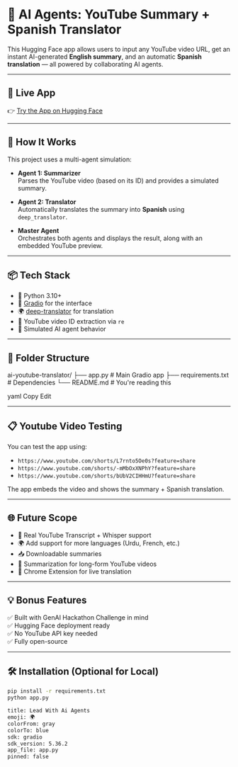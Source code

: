 # 🎥 AI Agents: YouTube Summary + Spanish Translator

This Hugging Face app allows users to input any YouTube video URL, get an instant AI-generated **English summary**, and an automatic **Spanish translation** — all powered by collaborating AI agents.

---

## 🚀 Live App

👉 [Try the App on Hugging Face](https://huggingface.co/spaces/asad231/Lead-with-ai-agents)

---

## 🧠 How It Works

This project uses a multi-agent simulation:

- **Agent 1: Summarizer**  
  Parses the YouTube video (based on its ID) and provides a simulated summary.

- **Agent 2: Translator**  
  Automatically translates the summary into **Spanish** using `deep_translator`.

- **Master Agent**  
  Orchestrates both agents and displays the result, along with an embedded YouTube preview.

---

## 📦 Tech Stack

- 🐍 Python 3.10+
- 🤖 [Gradio](https://www.gradio.app/) for the interface
- 🌍 [deep-translator](https://pypi.org/project/deep-translator/) for translation
- 🎥 YouTube video ID extraction via `re`
- 🧠 Simulated AI agent behavior

---

## 📁 Folder Structure

ai-youtube-translator/
├── app.py # Main Gradio app
├── requirements.txt # Dependencies
└── README.md # You're reading this

yaml
Copy
Edit

---

## 📋 Youtube Video Testing

You can test the app using:

- `https://www.youtube.com/shorts/L7rnto5Oe0s?feature=share`
- `https://www.youtube.com/shorts/-mMbOxXNPhY?feature=share`
- `https://www.youtube.com/shorts/bUbV2CIHHmU?feature=share`

The app embeds the video and shows the summary + Spanish translation.

---

## 🌐 Future Scope

- 🧠 Real YouTube Transcript + Whisper support
- 🌍 Add support for more languages (Urdu, French, etc.)
- 📥 Downloadable summaries
- 🧾 Summarization for long-form YouTube videos
- 🧩 Chrome Extension for live translation

---

## 💡 Bonus Features

✅ Built with GenAI Hackathon Challenge in mind  
✅ Hugging Face deployment ready  
✅ No YouTube API key needed  
✅ Fully open-source

---

## 🛠️ Installation (Optional for Local)

```bash
pip install -r requirements.txt
python app.py

title: Lead With Ai Agents
emoji: 🌍
colorFrom: gray
colorTo: blue
sdk: gradio
sdk_version: 5.36.2
app_file: app.py
pinned: false

